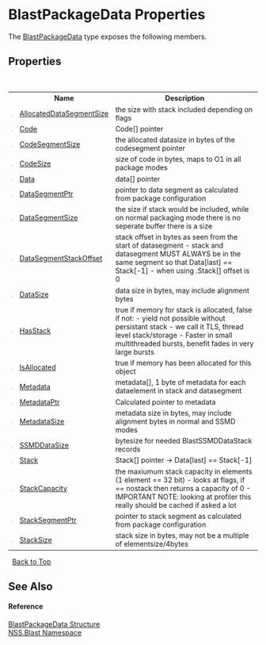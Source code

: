 # BlastPackageData Properties
 

The <a href="08d36c75-b5dc-8eaf-5936-daa952653fa2.md">BlastPackageData</a> type exposes the following members.


## Properties
&nbsp;<table><tr><th></th><th>Name</th><th>Description</th></tr><tr><td>![Public property](media/pubproperty.gif "Public property")</td><td><a href="d22d73ba-283f-94e4-1b3c-267424094bba.md">AllocatedDataSegmentSize</a></td><td>
the size with stack included depending on flags</td></tr><tr><td>![Public property](media/pubproperty.gif "Public property")</td><td><a href="6d98b5d5-0e9b-9edb-f424-945ee43a6362.md">Code</a></td><td>
Code[] pointer</td></tr><tr><td>![Public property](media/pubproperty.gif "Public property")</td><td><a href="fa4b521b-31b3-7742-0d8b-083ec7b57794.md">CodeSegmentSize</a></td><td>
the allocated datasize in bytes of the codesegment pointer</td></tr><tr><td>![Public property](media/pubproperty.gif "Public property")</td><td><a href="404a74c5-9c96-33ba-b1b6-119f99849ec3.md">CodeSize</a></td><td>
size of code in bytes, maps to O1 in all package modes</td></tr><tr><td>![Public property](media/pubproperty.gif "Public property")</td><td><a href="01a8ff87-7a6b-e188-39e5-03bcd34b3a1e.md">Data</a></td><td>
data[] pointer</td></tr><tr><td>![Public property](media/pubproperty.gif "Public property")</td><td><a href="c37955a3-34ad-eb4d-fd55-c3832fdeebe1.md">DataSegmentPtr</a></td><td>
pointer to data segment as calculated from package configuration</td></tr><tr><td>![Public property](media/pubproperty.gif "Public property")</td><td><a href="e4530571-d4e7-67d5-f068-4eae490ba5f5.md">DataSegmentSize</a></td><td>
the size if stack would be included, while on normal packaging mode there is no seperate buffer there is a size</td></tr><tr><td>![Public property](media/pubproperty.gif "Public property")</td><td><a href="565a6d8e-4db0-a65e-911c-23fc74f2e58d.md">DataSegmentStackOffset</a></td><td>
stack offset in bytes as seen from the start of datasegment - stack and datasegment MUST ALWAYS be in the same segment so that Data[last] == Stack[-1] - when using .Stack[] offset is 0</td></tr><tr><td>![Public property](media/pubproperty.gif "Public property")</td><td><a href="f9e80440-b6d6-b6e2-88ed-48ea6546f1d1.md">DataSize</a></td><td>
data size in bytes, may include alignment bytes</td></tr><tr><td>![Public property](media/pubproperty.gif "Public property")</td><td><a href="59151843-4952-7847-2603-52dcea0263ae.md">HasStack</a></td><td>
true if memory for stack is allocated, false if not: - yield not possible without persistant stack - we call it TLS, thread level stack/storage - Faster in small multithreaded bursts, benefit fades in very large bursts</td></tr><tr><td>![Public property](media/pubproperty.gif "Public property")</td><td><a href="e35af469-859e-2547-38bd-b7633ddae2e9.md">IsAllocated</a></td><td>
true if memory has been allocated for this object</td></tr><tr><td>![Public property](media/pubproperty.gif "Public property")</td><td><a href="51b0b368-e9fa-fe0b-1c65-9b40196d99d6.md">Metadata</a></td><td>
metadata[], 1 byte of metadata for each dataelement in stack and datasegment</td></tr><tr><td>![Public property](media/pubproperty.gif "Public property")</td><td><a href="7fd87a79-c7d0-b124-bc3d-27d79886c8b1.md">MetadataPtr</a></td><td>
Calculated pointer to metadata</td></tr><tr><td>![Public property](media/pubproperty.gif "Public property")</td><td><a href="f234ef0d-f4fc-88e5-905a-240f98dae5dc.md">MetadataSize</a></td><td>
metadata size in bytes, may include alignment bytes in normal and SSMD modes</td></tr><tr><td>![Public property](media/pubproperty.gif "Public property")</td><td><a href="ae316c91-18ec-f3d9-c20f-e684920f4b84.md">SSMDDataSize</a></td><td>
bytesize for needed BlastSSMDDataStack records</td></tr><tr><td>![Public property](media/pubproperty.gif "Public property")</td><td><a href="1f54a5ca-cae8-dacc-b058-417acb08d8d9.md">Stack</a></td><td>
Stack[] pointer -> Data[last] == Stack[-1]</td></tr><tr><td>![Public property](media/pubproperty.gif "Public property")</td><td><a href="6e3e81d0-45ff-dc5e-6fe7-97aa39355cf3.md">StackCapacity</a></td><td>
the maxiumum stack capacity in elements (1 element == 32 bit) - looks at flags, if == nostack then returns a capacity of 0 - IMPORTANT NOTE: looking at profiler this really should be cached if asked a lot</td></tr><tr><td>![Public property](media/pubproperty.gif "Public property")</td><td><a href="45f7af8b-4047-b632-9ef9-9400b5808ed7.md">StackSegmentPtr</a></td><td>
pointer to stack segment as calculated from package configuration</td></tr><tr><td>![Public property](media/pubproperty.gif "Public property")</td><td><a href="d2405346-2e2e-8ea5-afb6-387ece160a4d.md">StackSize</a></td><td>
stack size in bytes, may not be a multiple of elementsize/4bytes</td></tr></table>&nbsp;
<a href="#blastpackagedata-properties">Back to Top</a>

## See Also


#### Reference
<a href="08d36c75-b5dc-8eaf-5936-daa952653fa2.md">BlastPackageData Structure</a><br /><a href="88b55311-4a89-0894-e27a-e157e443c7f7.md">NSS.Blast Namespace</a><br />